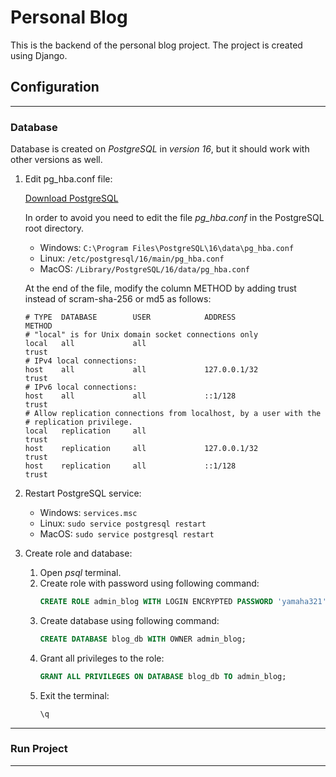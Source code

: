 # Personal Blog

This is the backend of the personal blog project. The project is created using Django.

## Configuration

---

### Database

Database is created on *PostgreSQL* in *version 16*, but it should work with 
other versions as well.

1. Edit pg_hba.conf file:

    [Download PostgreSQL](https://www.postgresql.org/download/)
    
    In order to avoid you need to edit the file *pg_hba.conf* in the PostgreSQL root directory.

    - Windows: `C:\Program Files\PostgreSQL\16\data\pg_hba.conf`
    - Linux: `/etc/postgresql/16/main/pg_hba.conf`
    - MacOS: `/Library/PostgreSQL/16/data/pg_hba.conf`
   
    At the end of the file, modify the column METHOD by adding trust instead of scram-sha-256 or md5 as follows:

    ```
    # TYPE  DATABASE        USER            ADDRESS                 METHOD
    # "local" is for Unix domain socket connections only
    local   all             all                                     trust
    # IPv4 local connections:
    host    all             all             127.0.0.1/32            trust
    # IPv6 local connections:
    host    all             all             ::1/128                 trust
    # Allow replication connections from localhost, by a user with the
    # replication privilege.
    local   replication     all                                     trust
    host    replication     all             127.0.0.1/32            trust
    host    replication     all             ::1/128                 trust
    ```

2. Restart PostgreSQL service:

    - Windows: `services.msc`
    - Linux: `sudo service postgresql restart`
    - MacOS: `sudo service postgresql restart`

3. Create role and database: 

    1. Open *psql* terminal.
    2. Create role with password using following command:
        ```sql
        CREATE ROLE admin_blog WITH LOGIN ENCRYPTED PASSWORD 'yamaha321';
        ```
    3. Create database using following command:
        ```sql
        CREATE DATABASE blog_db WITH OWNER admin_blog;
        ```
    4. Grant all privileges to the role:
        ```sql
        GRANT ALL PRIVILEGES ON DATABASE blog_db TO admin_blog;
        ```
    5. Exit the terminal:
        ```sql
        \q
        ```

---

### Run Project

---